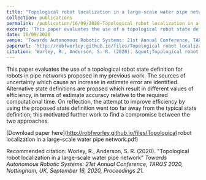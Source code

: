 ```yaml
---
title: "Topological robot localization in a large-scale water pipe network"
collection: publications
permalink: /publication/16/09/2020-Topological robot localization in a large-scale water pipe network
excerpt: 'This paper evaluates the use of a topological robot state definition for robots in pipe networks proposed in my previous work. The sources of uncertainty which cause an increase in estimate error are identified. Alternative state definitions are propsed which result in different values of efficiency, in terms of estimate accuracy relative to the required computational time. On reflection, the attempt to improve efficiency by using the proposed state definition went too far away from the typical state definition; this motivated further work to find a compromise between the two approaches.'
date: 16/09/2020
venue: 'Towards Autonomous Robotic Systems: 21st Annual Conference, TAROS 2020, Nottingham, UK, September 16, 2020, Proceedings 21'
paperurl: 'http://robfworley.github.io/files/Topological robot localization in a large-scale water pipe network.pdf'
citation: 'Worley, R., Anderson, S. R. (2020). &quot;Topological robot localization in a large-scale water pipe network&quot; <i>Towards Autonomous Robotic Systems: 21st Annual Conference, TAROS 2020, Nottingham, UK, September 16, 2020, Proceedings 21.</i>'
---
```

This paper evaluates the use of a topological robot state definition for robots in pipe networks proposed in my previous work. The sources of uncertainty which cause an increase in estimate error are identified. Alternative state definitions are propsed which result in different values of efficiency, in terms of estimate accuracy relative to the required computational time. On reflection, the attempt to improve efficiency by using the proposed state definition went too far away from the typical state definition; this motivated further work to find a compromise between the two approaches.

[Download paper here](http://robfworley.github.io/files/Topological robot localization in a large-scale water pipe network.pdf)

Recommended citation: Worley, R., Anderson, S. R. (2020). "Topological robot localization in a large-scale water pipe network" <i>Towards Autonomous Robotic Systems: 21st Annual Conference, TAROS 2020, Nottingham, UK, September 16, 2020, Proceedings 21.</i>